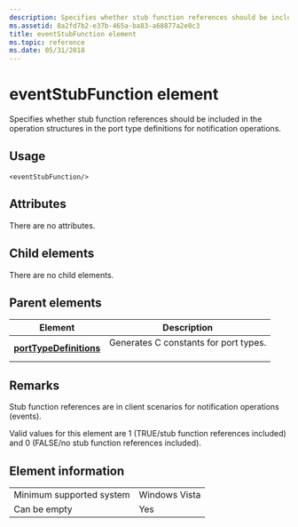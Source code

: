 ```yaml
---
description: Specifies whether stub function references should be included in the operation structures in the port type definitions for notification operations.
ms.assetid: 8a2fd7b2-e37b-465a-ba83-a68877a2e0c3
title: eventStubFunction element
ms.topic: reference
ms.date: 05/31/2018
---
```


# eventStubFunction element

Specifies whether stub function references should be included in the operation structures in the port type definitions for notification operations.

## Usage

``` syntax
<eventStubFunction/>
```

## Attributes

There are no attributes.

## Child elements

There are no child elements.

## Parent elements



| Element                                                       | Description                                                  |
|---------------------------------------------------------------|--------------------------------------------------------------|
| [**portTypeDefinitions**](porttypedefinitions.md)<br/> | Generates C constants for port types.<br/> <br/> |



## Remarks

Stub function references are in client scenarios for notification operations (events).

Valid values for this element are 1 (TRUE/stub function references included) and 0 (FALSE/no stub function references included).

## Element information



|                                     |               |
|-------------------------------------|---------------|
| Minimum supported system<br/> | Windows Vista |
| Can be empty                        | Yes           |



 

 




